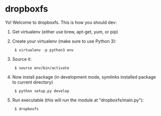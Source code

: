 # dropboxfs

Yo! Welcome to dropboxfs. This is how you should dev:

1. Get virtualenv (either use brew, apt-get, yum, or pip)
2. Create your virtualenv (make sure to use Python 3):

        $ virtualenv -p python3 env

3. Source it:

        $ source env/bin/activate

4. Now install package (in development mode, symlinks installed package to current directory)

        $ python setup.py develop

5. Run executable (this will run the module at "dropboxfs/main.py"):

        $ dropboxfs
